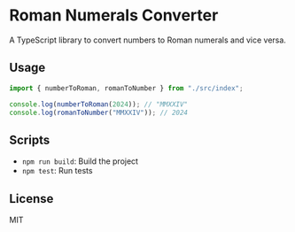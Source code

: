 # Roman Numerals Converter

A TypeScript library to convert numbers to Roman numerals and vice versa.

## Usage

```typescript
import { numberToRoman, romanToNumber } from "./src/index";

console.log(numberToRoman(2024)); // "MMXXIV"
console.log(romanToNumber("MMXXIV")); // 2024
```

## Scripts

- `npm run build`: Build the project
- `npm test`: Run tests

## License

MIT
